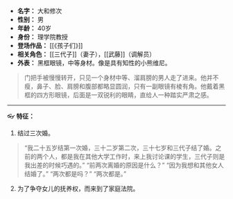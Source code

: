 
- **名字：** 大和修次
- **性别：** 男
- **年龄：** 40岁
- **身份：** 理学院教授
- **登场作品：** [[《孩子们》]]
- **相关角色：** [[三代子]]（妻子），[[武藤]]（调解员）
- **外表：** 黑框眼镜，中等身材。像是具有知性的小熊维尼。

> 门把手被慢慢转开，只见一个身材中等、溜肩膀的男人走了进来。他并不瘦，鼻子、脸、肩膀和腹部都略显圆润，只有一副眼镜有棱有角。他戴着黑框的四方形眼镜，后面是一双锐利的眼睛，直给人一种踏实严肃之感。

---

👓 **特征：** 

1. 结过三次婚。

> “我二十五岁结第一次婚，三十二岁第二次，三十七岁和三代子结了婚。之前的两个人，都是我在其他大学工作时，来上我讨论课的学生，三代子则是我出差的时候巧遇的。”
> “前两次离婚的原因是什么？”
> “因为我想和其他女人结婚了。”
> “两次都是吗？”
> “两次都是。”

2. 为了争夺女儿的抚养权，而来到了家庭法院。